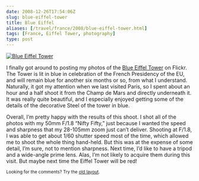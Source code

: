 ```yaml
--- 
date: 2008-12-26T17:54:06Z
slug: blue-eiffel-tower
title: Blue Eiffel
aliases: [/travel/france/2008/blue-eiffel-tower.html]
tags: [France, Eiffel Tower, photography]
type: post
---
```


<a href="https://www.flickr.com/photos/theory/3138733614/in/set-72157611621954549/" title="Blue Eiffel"><img src="https://farm4.static.flickr.com/3114/3138733614_1c773a6f1d.jpg?v=1232254905" class="left" alt="Blue Eiffel Tower"/></a>

<p>I finally got around to posting my photos of the <a href="https://www.flickr.com/photos/theory/sets/72157611621954549/" title="“Blue Eiffel” on Flickr">Blue Eiffel Tower</a> on Flickr. The Tower is lit in blue in celebration of the French Presidency of the EU, and will remain blue for another six months or so, from what I understand. Naturally, it got my attention when we last visited Paris, so I spent about an hour and a half shoot it from the Champ de Mars and directly underneath it. It was really quite beautiful, and I especially enjoyed getting some of the details of the decorative Steel of the tower in blue.</p>

<p>Overall, I’m pretty happy with the results of this shoot. I shot all of the photos with my 50mm F/1.8 “Nifty Fifty,” just because I wanted the speed and sharpness that my 28-105mm zoom just can’t deliver. Shooting at F/1.8, I was able to get about 1/60 shutter speed most of the time, which allowed me to shoot the whole thing hand-held. But this was at the expense of some detail, I’m sure, not to mention sharpness. Next time, I’d like to have a tripod and a wide-angle prime lens. Alas, I’m not likely to acquire them during this visit. But maybe next time the Eiffel Tower will be red!</p>

<p class="past"><small>Looking for the comments? Try the <a rel="nofollow" href="//past.justatheory.com/travel/france/2008/blue-eiffel-tower.html">old layout</a>.</small></p>
